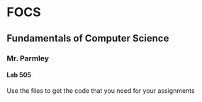 # FOCS
<h2>Fundamentals of Computer Science</h2>
<h3>Mr. Parmley</h3>
<h4>Lab 505</h4>
<p>Use the files to get the code that you need for your assignments</p>


